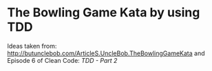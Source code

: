 # The Bowling Game Kata by using TDD

Ideas taken from: http://butunclebob.com/ArticleS.UncleBob.TheBowlingGameKata and Episode 6 of Clean Code: _TDD - Part 2_
